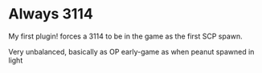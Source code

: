 # Always 3114
My first plugin! forces a 3114 to be in the game as the first SCP spawn. 

Very unbalanced, basically as OP early-game as when peanut spawned in light
